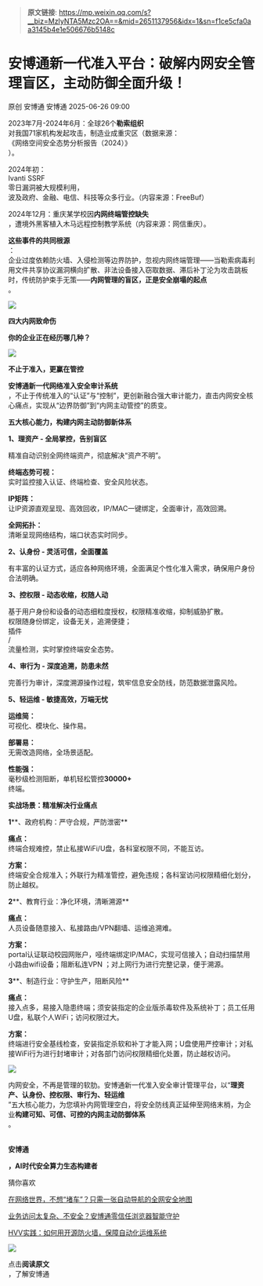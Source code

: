 > **原文链接**: https://mp.weixin.qq.com/s?__biz=MzIyNTA5Mzc2OA==&mid=2651137956&idx=1&sn=f1ce5cfa0aa3145b4e1e506676b5148c

#  安博通新一代准入平台：破解内网安全管理盲区，主动防御全面升级！  
原创 安博通  安博通   2025-06-26 09:00  
  
2023年7月-2024年6月：全球26个**勒索组织**  
对我国71家机构发起攻击，制造业成重灾区（数据来源：  
《网络空间安全态势分析报告（2024）》  
）。  
  
2024年初：  
Ivanti SSRF   
零日漏洞被大规模利用，  
波及政府、金融、电信、科技等众多行业。（内容来源：FreeBuf）  
  
2024年12月：重庆某学校因**内网终端管控缺失**  
，遭境外黑客植入木马远程控制教学系统（内容来源：网信重庆）。  
  
  
  
  
**这些事件的共同根源**  
：  
企业过度依赖防火墙、入侵检测等边界防护，忽视内网终端管理——当勒索病毒利用文件共享协议漏洞横向扩散、非法设备接入窃取数据、滞后补丁沦为攻击跳板时，传统防护束手无策——**内网管理的盲区，正是安全崩塌的起点**  
。  
  
  
![](https://mmbiz.qpic.cn/sz_mmbiz_png/XG6XtMBicdZk6X2xZvYfvuM99jsnZxryEWteAnX7BCkJEadibQ0GCibI3QZOaHR4Goe6g6q9fNM6VwEwHYlhzsgKA/640?wx_fmt=png&from=appmsg "")  
  
  
**四大内网致命伤**  
  
**你的企业正在经历哪几种？**  
  
  
  
![](https://mmbiz.qpic.cn/sz_mmbiz_jpg/XG6XtMBicdZk6X2xZvYfvuM99jsnZxryEFHGJJnsbXGjQWNO0icbWaDl4hHSdqBnHf3yibF4kGWF1GT3QTbnibXmibw/640?wx_fmt=jpeg&from=appmsg "")  
  
  
**不止于准入，更赢在管控**  
  
  
**安博通新一代网络准入安全审计系统**  
，不止于传统准入的“认证”与“控制”，更创新融合强大审计能力，直击内网安全核心痛点，实现从“边界防御”到“内网主动管控”的质变。  
  
  
**五大核心能力，构建内网主动防御新体系**  
  
  
**1、理资产 - 全局掌控，告别盲区**  
  
精准自动识别全网终端资产，彻底解决“资产不明”。  
  
**终端态势可视：**  
实时监控接入认证、终端检查、安全风险状态。  
  
**IP矩阵：**  
让IP资源直观呈现、高效回收，IP/MAC一键绑定，全面审计，高效回溯。  
  
**全网拓扑：**  
清晰呈现网络结构，端口状态实时同步。  
  
  
**2、认身份 - 灵活可信，全面覆盖**  
  
有丰富的认证方式，适应各种网络环境，全面满足个性化准入需求，确保用户身份合法明确。  
  
  
**3、控权限 - 动态收缩，权随人动**  
  
基于用户身份和设备的动态细粒度授权，权限精准收缩，抑制威胁扩散。  
权限随身份绑定，设备无关，追溯便捷；  
插件  
/  
流量检测，实时掌控终端安全态势。  
  
  
**4、审行为 - 深度追溯，防患未然**  
  
完善行为审计，深度溯源操作过程，筑牢信息安全防线，防范数据泄露风险。  
  
  
**5、轻运维 - 敏捷高效，万端无忧**  
  
**运维简：**  
可视化、模块化、操作易。  
  
**部署易：**  
无需改造网络，全场景适配。  
  
**性能强：**  
毫秒级检测阻断，单机轻松管控**30000+**  
终端。  
  
**实战场景：精准解决行业痛点**  
  
  
**1****、政府机构：严守合规，严防泄密**  
  
**痛点：**  
终端合规难控，禁止私接WiFi/U盘，各科室权限不同，不能互访。  
  
**方案：**  
终端安全合规准入；外联行为精准管控，避免违规；各科室访问权限精细化划分，防止越权。  
  
  
**2****、教育行业：净化环境，清晰溯源**  
  
**痛点：**  
人员设备随意接入、私接路由/VPN翻墙、运维追溯难。  
  
**方案：**  
portal认证联动校园网账户，哑终端绑定IP/MAC，实现可信接入；自动扫描禁用小路由wifi设备；阻断私连VPN ；对上网行为进行完整记录，便于溯源。  
  
  
**3****、制造行业：守护生产，阻断风险**  
  
**痛点：**  
接入点多，易接入隐患终端；须安装指定的企业版杀毒软件及系统补丁；员工任用U盘，私联个人WiFi；访问权限过大。  
  
**方案：**  
终端进行安全基线检查，安装指定杀软和补丁才能入网；U盘使用严控审计；对私接WiFi行为进行封堵审计；对各部门访问权限精细化处置，防止越权访问。  
  
  
![](https://mmbiz.qpic.cn/mmbiz_gif/Ljib4So7yuWia4IQpuyWIEIZicClqUuz9np8uozS8ewYBCNeDv2icvrFmTgI3lXHyoNuHLhnO3SibjmMibfibLwMlSiaRg/640?wx_fmt=gif "")  
  
  
内网安全，不再是管理的软肋。安博通新一代准入安全审计管理平台，以“**理资产、认身份、控权限、审行为、轻运维**  
”五大核心能力，为您填补内网管理空白，将安全防线真正延伸至网络末梢，为企业**构建可知、可信、可控的内网主动防御体系**  
。  
  
  
  
    
**安博通**  
  
**，AI时代安全算力生态构建者**  
  
  
  
  
  
  
猜你喜欢  
  
  
[在网络世界，不想“堵车”？只需一张自动导航的全网安全地图](https://mp.weixin.qq.com/s?__biz=MzIyNTA5Mzc2OA==&mid=2651137944&idx=1&sn=e4db35f29f3096f5d406790732d53ddc&scene=21#wechat_redirect)  
  
  
  
[业务访问太复杂、不安全？安博通零信任浏览器智能守护](https://mp.weixin.qq.com/s?__biz=MzIyNTA5Mzc2OA==&mid=2651137936&idx=1&sn=81044df8a1bb5321464ce08818ef78e8&scene=21#wechat_redirect)  
  
  
  
[HVV实践：如何用开源防火墙，保障自动化运维系统](https://mp.weixin.qq.com/s?__biz=MzIyNTA5Mzc2OA==&mid=2651137925&idx=1&sn=e041beaea345d3facc49c78c315f4a7d&scene=21#wechat_redirect)  
  
  
![](https://mmbiz.qpic.cn/mmbiz_gif/cZkI8M0nbCnqFdBSZTPngyO5KHUZhk4AED9YficV2s0zic3EHmqH0icpiczkrKGdQKiaUciaiaDIP4R4gG6wdV3HoSRkw/640?wx_fmt=gif "")  
  
点击**阅读原文**  
，了解安博通  
  
  
  
